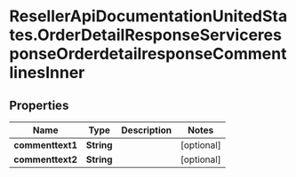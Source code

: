 # ResellerApiDocumentationUnitedStates.OrderDetailResponseServiceresponseOrderdetailresponseCommentlinesInner

## Properties

Name | Type | Description | Notes
------------ | ------------- | ------------- | -------------
**commenttext1** | **String** |  | [optional] 
**commenttext2** | **String** |  | [optional] 



